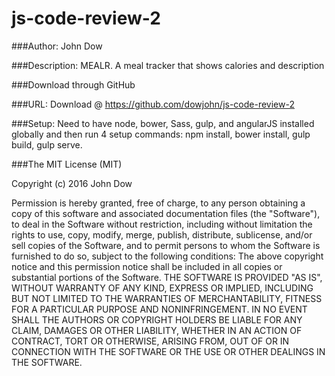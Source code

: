 # js-code-review-2

###Author: John Dow

###Description: MEALR. A meal tracker that shows calories and description

###Download through GitHub

###URL: Download @ https://github.com/dowjohn/js-code-review-2

###Setup: Need to have node, bower, Sass, gulp, and angularJS installed globally and then run 4 setup commands: npm install, bower install, gulp build, gulp serve.

###The MIT License (MIT)

Copyright (c) 2016 John Dow

Permission is hereby granted, free of charge, to any person obtaining a copy of this software and associated documentation
files (the "Software"), to deal in the Software without restriction, including without limitation the rights to use, copy,
modify, merge, publish, distribute, sublicense, and/or sell copies of the Software, and to permit persons to whom the
Software is furnished to do so, subject to the following conditions: The above copyright notice and this permission notice
shall be included in all copies or substantial portions of the Software. THE SOFTWARE IS PROVIDED "AS IS", WITHOUT WARRANTY
OF ANY KIND, EXPRESS OR IMPLIED, INCLUDING BUT NOT LIMITED TO THE WARRANTIES OF MERCHANTABILITY, FITNESS FOR A PARTICULAR
PURPOSE AND NONINFRINGEMENT. IN NO EVENT SHALL THE AUTHORS OR COPYRIGHT HOLDERS BE LIABLE FOR ANY CLAIM,
DAMAGES OR OTHER LIABILITY, WHETHER IN AN ACTION OF CONTRACT, TORT OR OTHERWISE, ARISING FROM, OUT OF OR IN
CONNECTION WITH THE SOFTWARE OR THE USE OR OTHER DEALINGS IN THE SOFTWARE.
